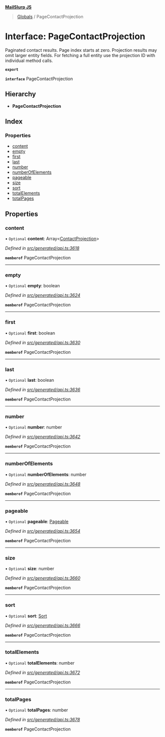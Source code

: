 **[MailSlurp JS](../README.md)**

> [Globals](../README.md) / PageContactProjection

# Interface: PageContactProjection

Paginated contact results. Page index starts at zero. Projection results may omit larger entity fields. For fetching a full entity use the projection ID with individual method calls.

**`export`** 

**`interface`** PageContactProjection

## Hierarchy

* **PageContactProjection**

## Index

### Properties

* [content](pagecontactprojection.md#content)
* [empty](pagecontactprojection.md#empty)
* [first](pagecontactprojection.md#first)
* [last](pagecontactprojection.md#last)
* [number](pagecontactprojection.md#number)
* [numberOfElements](pagecontactprojection.md#numberofelements)
* [pageable](pagecontactprojection.md#pageable)
* [size](pagecontactprojection.md#size)
* [sort](pagecontactprojection.md#sort)
* [totalElements](pagecontactprojection.md#totalelements)
* [totalPages](pagecontactprojection.md#totalpages)

## Properties

### content

• `Optional` **content**: Array\<[ContactProjection](contactprojection.md)>

*Defined in [src/generated/api.ts:3618](https://github.com/mailslurp/mailslurp-client/blob/c5e5f20/src/generated/api.ts#L3618)*

**`memberof`** PageContactProjection

___

### empty

• `Optional` **empty**: boolean

*Defined in [src/generated/api.ts:3624](https://github.com/mailslurp/mailslurp-client/blob/c5e5f20/src/generated/api.ts#L3624)*

**`memberof`** PageContactProjection

___

### first

• `Optional` **first**: boolean

*Defined in [src/generated/api.ts:3630](https://github.com/mailslurp/mailslurp-client/blob/c5e5f20/src/generated/api.ts#L3630)*

**`memberof`** PageContactProjection

___

### last

• `Optional` **last**: boolean

*Defined in [src/generated/api.ts:3636](https://github.com/mailslurp/mailslurp-client/blob/c5e5f20/src/generated/api.ts#L3636)*

**`memberof`** PageContactProjection

___

### number

• `Optional` **number**: number

*Defined in [src/generated/api.ts:3642](https://github.com/mailslurp/mailslurp-client/blob/c5e5f20/src/generated/api.ts#L3642)*

**`memberof`** PageContactProjection

___

### numberOfElements

• `Optional` **numberOfElements**: number

*Defined in [src/generated/api.ts:3648](https://github.com/mailslurp/mailslurp-client/blob/c5e5f20/src/generated/api.ts#L3648)*

**`memberof`** PageContactProjection

___

### pageable

• `Optional` **pageable**: [Pageable](pageable.md)

*Defined in [src/generated/api.ts:3654](https://github.com/mailslurp/mailslurp-client/blob/c5e5f20/src/generated/api.ts#L3654)*

**`memberof`** PageContactProjection

___

### size

• `Optional` **size**: number

*Defined in [src/generated/api.ts:3660](https://github.com/mailslurp/mailslurp-client/blob/c5e5f20/src/generated/api.ts#L3660)*

**`memberof`** PageContactProjection

___

### sort

• `Optional` **sort**: [Sort](sort.md)

*Defined in [src/generated/api.ts:3666](https://github.com/mailslurp/mailslurp-client/blob/c5e5f20/src/generated/api.ts#L3666)*

**`memberof`** PageContactProjection

___

### totalElements

• `Optional` **totalElements**: number

*Defined in [src/generated/api.ts:3672](https://github.com/mailslurp/mailslurp-client/blob/c5e5f20/src/generated/api.ts#L3672)*

**`memberof`** PageContactProjection

___

### totalPages

• `Optional` **totalPages**: number

*Defined in [src/generated/api.ts:3678](https://github.com/mailslurp/mailslurp-client/blob/c5e5f20/src/generated/api.ts#L3678)*

**`memberof`** PageContactProjection
